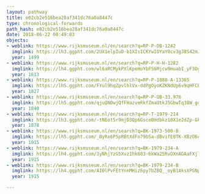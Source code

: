 ```yaml
---
layout: pathway
title: e02cb2e516bea28af341dc76a0a8447c
type: chronological-forwards
path_hash: e02cb2e516bea28af341dc76a0a8447c
date: 2018-06-22 00:49:03
objects:
- weblink: https://www.rijksmuseum.nl/en/search?q=RP-P-OB-1242
  imglink: https://lh3.ggpht.com/2UX1elpIuD-b1XIsICKYwIOYaY0cv3gJ8S42mJbvg4yEB5FWpjMDVcRNR7nERKJnCIz2OjkYj_pbuyL1L8SXKhmTWFh_=s200
  year: 1499
- weblink: https://www.rijksmuseum.nl/en/search?q=RP-P-H-H-1282
  imglink: https://lh4.ggpht.com/wl6aRCMykPXlKpeHoYbFS6Mjcw9muabI_yF3OgwxcI-o4JP3crBPoJgpY_7CFIMl0Kg_bVC65OGFlmA19TO2CacWrw=s200
  year: 1613
- weblink: https://www.rijksmuseum.nl/en/search?q=RP-P-1888-A-13365
  imglink: https://lh5.ggpht.com/FYul9hqZpvlhlVx-ddPgOyoKZKNdUp6v9qHFCBpo9JQoXa53aKSTnkChpj89SjB7zUC4Z-P-i0cDB37tIhAeyHqW=s200
  year: 1827
- weblink: https://www.rijksmuseum.nl/en/search?q=RP-P-OB-33.976
  imglink: https://lh5.ggpht.com/qjuQN0wjQfFHazveRkfZmaUtkJ5GbwTq38W_go0YnKv09GqWpQ0im6dVmvnVueZIwBRw-jBI0ezp1sAIvj3mMOhu0w=s200
  year: 1840
- weblink: https://www.rijksmuseum.nl/en/search?q=RP-T-1979-214
  imglink: https://lh3.ggpht.com/-tNEot5r9mjD3Qp6GscoBHdbkz10X1e2dZp-GknaidG5aX5zrGzvoXVyMg16bXoba6gSRlPufOUa-pMFtCbTeCp98bQ=s200
  year: 1878
- weblink: https://www.rijksmuseum.nl/en/search?q=BK-1973-500-B
  imglink: https://lh5.ggpht.com/_ByRx6P5pRBtXdFo79bSa-dBvifE0TK-XBzO6cT23nPlOObB4PA6MJxaTR6ps5Mmj-zlRVk1t5SEhqPySd8urPU2Fg=s200
  year: 1915
- weblink: https://www.rijksmuseum.nl/en/search?q=BK-1979-234-A
  imglink: https://lh4.ggpht.com/3yNhjYzG5Xvz1hk683-6kWa25RvOXnAGAaFXjTza7q2scM6i1afJGwb4td6r36omvhtZOtA6Ft3g0b-xSBPoqXE3Kwb5=s200
  year: 1915
- weblink: https://www.rijksmuseum.nl/en/search?q=BK-1979-234-B
  imglink: https://lh4.ggpht.com/AIOlPvFEtYnnMHiz6py7bZBQ__oyB1AksXPGNpudVN_Vdx9kVdzyNa8lYr7v5Wbi5SH_lmW2DiDE7YRbW94XwfX3f2M=s200
  year: 1915

---
```

